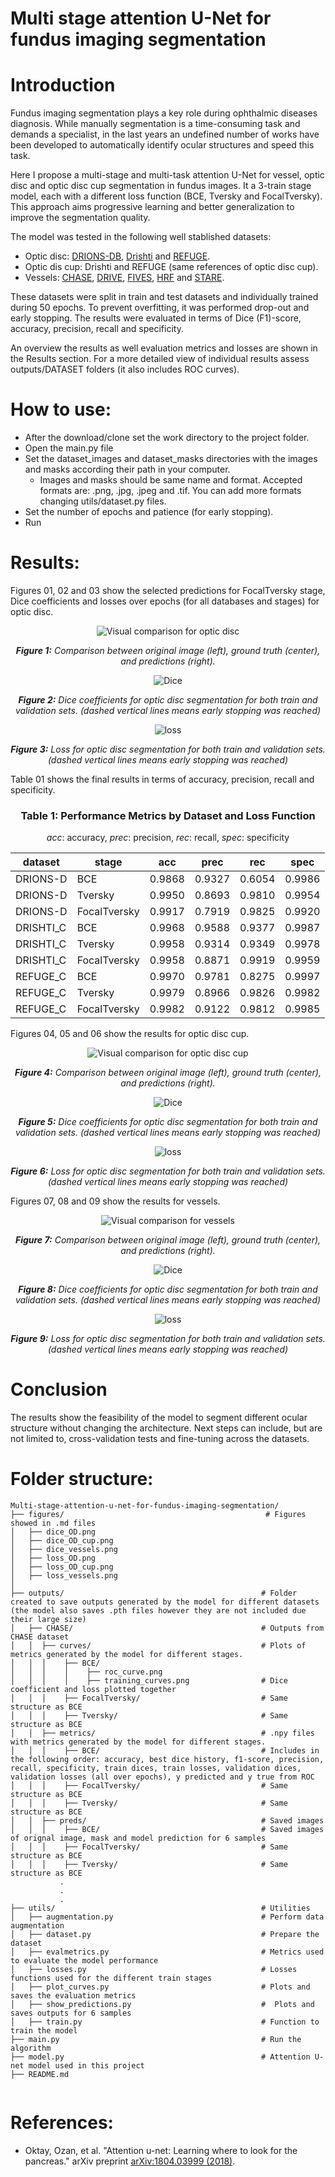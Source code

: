 # Multi stage attention U-Net for fundus imaging segmentation
# Introduction
Fundus imaging segmentation plays a key role during ophthalmic diseases diagnosis. While manually segmentation is a time-consuming task and demands a specialist, in the last years an undefined number of works have been developed to automatically identify ocular structures and speed this task.

Here I propose a multi-stage and multi-task attention U-Net for vessel, optic disc and optic disc cup segmentation in fundus images. It a 3-train stage model, each with a different loss function (BCE, Tversky and FocalTversky). This approach aims progressive learning and better generalization to improve the segmentation quality. 

The model was tested in the following well stablished datasets: 

- Optic disc: [DRIONS-DB](https://www.sciencedirect.com/science/article/pii/S0933365708000547), [Drishti](https://ieeexplore.ieee.org/abstract/document/6867807) and [REFUGE](https://www.sciencedirect.com/science/article/pii/S1361841519301100).
- Optic dis cup: Drishti and REFUGE (same references of optic disc cup).
- Vessels: [CHASE](https://ieeexplore.ieee.org/document/6224174), [DRIVE](https://ieeexplore.ieee.org/abstract/document/845178), [FIVES](https://www.nature.com/articles/s41597-022-01564-3), [HRF](https://www5.cs.fau.de/research/data/fundus-images/) and [STARE](https://ieeexplore.ieee.org/abstract/document/845178).

These datasets were split in train and test datasets and individually trained during 50 epochs. To prevent overfitting, it was performed drop-out and early stopping. The results were evaluated in terms of Dice (F1)-score, accuracy, precision, recall and specificity. 

An overview the results as well evaluation metrics and losses are shown in the Results section. For a more detailed view of individual results assess outputs/DATASET folders (it also includes ROC curves).

# How to use:
- After the download/clone set the work directory to the project folder.
- Open the main.py file
- Set the dataset_images and dataset_masks directories with the images and masks according their path in your computer.
  - Images and masks should be same name and format. Accepted formats are: .png, .jpg, .jpeg and .tif. You can add more formats changing utils/dataset.py files.
- Set the number of epochs and patience (for early stopping).
- Run

# Results:
Figures 01, 02 and 03 show the selected predictions for FocalTversky stage, Dice coefficients and losses over epochs (for all databases and stages) for optic disc. 

<p align="center">
 <img src="figures/OD.png" alt="Visual comparison for optic disc">
</p>
<p align="center"><em><strong>Figure 1:</strong> Comparison between original image (left), ground truth (center), and predictions (right).</em></p>

<p align="center">
 <img src="figures/dice_OD.png" alt=Dice scores for optic disc">
</p>
<p align="center"><em><strong>Figure 2:</strong> Dice coefficients for optic disc segmentation for both train and validation sets. (dashed vertical lines means early stopping was reached) </em></p>

<p align="center">
 <img src="figures/loss_OD.png" alt=loss for optic disc">
</p>
<p align="center"><em><strong>Figure 3:</strong> Loss for optic disc segmentation for both train and validation sets. (dashed vertical lines means early stopping was reached) </em></p>

Table 01 shows the final results in terms of accuracy, precision, recall and specificity.
<h3 align="center">Table 1: Performance Metrics by Dataset and Loss Function</h3>

<p align="center">
  <em>acc</em>: accuracy, <em>prec</em>: precision, <em>rec</em>: recall, <em>spec</em>: specificity
</p>

<p align="center">

<table>
  <thead>
    <tr>
      <th>dataset</th>
      <th>stage</th>
      <th>acc</th>
      <th>prec</th>
      <th>rec</th>
      <th>spec</th>
    </tr>
  </thead>
  <tbody>
    <tr><td>DRIONS-D</td><td>BCE</td><td>0.9868</td><td>0.9327</td><td>0.6054</td><td>0.9986</td></tr>
    <tr><td>DRIONS-D</td><td>Tversky</td><td>0.9950</td><td>0.8693</td><td>0.9810</td><td>0.9954</td></tr>
    <tr><td>DRIONS-D</td><td>FocalTversky</td><td>0.9917</td><td>0.7919</td><td>0.9825</td><td>0.9920</td></tr>
    <tr><td>DRISHTI_C</td><td>BCE</td><td>0.9968</td><td>0.9588</td><td>0.9377</td><td>0.9987</td></tr>
    <tr><td>DRISHTI_C</td><td>Tversky</td><td>0.9958</td><td>0.9314</td><td>0.9349</td><td>0.9978</td></tr>
    <tr><td>DRISHTI_C</td><td>FocalTversky</td><td>0.9958</td><td>0.8871</td><td>0.9919</td><td>0.9959</td></tr>
    <tr><td>REFUGE_C</td><td>BCE</td><td>0.9970</td><td>0.9781</td><td>0.8275</td><td>0.9997</td></tr>
    <tr><td>REFUGE_C</td><td>Tversky</td><td>0.9979</td><td>0.8966</td><td>0.9826</td><td>0.9982</td></tr>
    <tr><td>REFUGE_C</td><td>FocalTversky</td><td>0.9982</td><td>0.9122</td><td>0.9812</td><td>0.9985</td></tr>
  </tbody>
</table>

</p>


Figures 04, 05 and 06 show the results for optic disc cup.

<p align="center">
 <img src="figures/OD_cup.png" alt="Visual comparison for optic disc cup">
</p>
<p align="center"><em><strong>Figure 4:</strong> Comparison between original image (left), ground truth (center), and predictions (right).</em></p>

<p align="center">
 <img src="figures/dice_OD_cup.png" alt=Dice scores for optic disc cup">
</p>
<p align="center"><em><strong>Figure 5:</strong> Dice coefficients for optic disc segmentation for both train and validation sets. (dashed vertical lines means early stopping was reached) </em></p>

<p align="center">
 <img src="figures/loss_OD.png" alt=loss for optic disc cup">
</p>
<p align="center"><em><strong>Figure 6:</strong> Loss for optic disc segmentation for both train and validation sets. (dashed vertical lines means early stopping was reached) </em></p>

Figures 07, 08 and 09 show the results for vessels.

<p align="center">
 <img src="figures/Vessels.png" alt="Visual comparison for vessels">
</p>
<p align="center"><em><strong>Figure 7:</strong> Comparison between original image (left), ground truth (center), and predictions (right).</em></p>

<p align="center">
 <img src="figures/dice_vessels.png" alt=Dice scores for vessels">
</p>
<p align="center"><em><strong>Figure 8:</strong> Dice coefficients for optic disc segmentation for both train and validation sets. (dashed vertical lines means early stopping was reached) </em></p>

<p align="center">
 <img src="figures/loss_vessels.png" alt=loss for vessels">
</p>
<p align="center"><em><strong>Figure 9:</strong> Loss for optic disc segmentation for both train and validation sets. (dashed vertical lines means early stopping was reached) </em></p>

# Conclusion
The results show the feasibility of the model to segment different ocular structure without changing the architecture. Next steps can include, but are not limited to, cross-validation tests and fine-tuning across the datasets.

# Folder structure:
```
Multi-stage-attention-u-net-for-fundus-imaging-segmentation/
├── figures/                                             # Figures showed in .md files
│   ├── dice_OD.png
│   ├── dice_OD_cup.png
│   ├── dice_vessels.png
│   ├── loss_OD.png
│   ├── loss_OD_cup.png
│   ├── loss_vessels.png
│
├── outputs/                                            # Folder created to save outputs generated by the model for different datasets (the model also saves .pth files however they are not included due their large size)
│   ├── CHASE/                                          # Outputs from CHASE dataset
│   │  ├── curves/                                      # Plots of metrics generated by the model for different stages.
│   │  │    ├── BCE/
│   │  │    │    ├── roc_curve.png
│   │  │    │    ├── training_curves.png                # Dice coefficient and loss plotted together
│   │  │    ├── FocalTversky/                           # Same structure as BCE
│   │  │    ├── Tversky/                                # Same structure as BCE
│   │  ├── metrics/                                     # .npy files with metrics generated by the model for different stages.
│   │  │    ├── BCE/                                    # Includes in the following order: accuracy, best dice history, f1-score, precision, recall, specificity, train dices, train losses, validation dices, validation losses (all over epochs), y predicted and y true from ROC
│   │  │    ├── FocalTversky/                           # Same structure as BCE
│   │  │    ├── Tversky/                                # Same structure as BCE
│   │  ├── preds/                                       # Saved images
│   │  │    ├── BCE/                                    # Saved images of orignal image, mask and model prediction for 6 samples
│   │  │    ├── FocalTversky/                           # Same structure as BCE
│   │  │    ├── Tversky/                                # Same structure as BCE
           .
           .
           .                        
├── utils/                                              # Utilities
│   ├── augmentation.py                                 # Perform data augmentation
│   ├── dataset.py                                      # Prepare the dataset
│   ├── evalmetrics.py                                  # Metrics used to evaluate the model performance
│   ├── losses.py                                       # Losses functions used for the different train stages
│   ├── plot_curves.py                                  # Plots and saves the evaluation metrics
│   ├── show_predictions.py                             #  Plots and saves outputs for 6 samples
│   ├── train.py                                        # Function to train the model
├── main.py                                             # Run the algorithm
├── model.py                                            # Attention U-net model used in this project
├── README.md


```

# References: 
- Oktay, Ozan, et al. "Attention u-net: Learning where to look for the pancreas." arXiv preprint [arXiv:1804.03999 (2018)](https://arxiv.org/abs/1804.03999).

